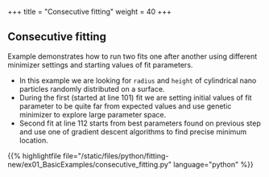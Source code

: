+++
title = "Consecutive fitting"
weight = 40
+++

## Consecutive fitting

Example demonstrates how to run two fits one after another using different minimizer settings and starting values of fit parameters.

* In this example we are looking for `radius` and `height` of cylindrical nano particles randomly distributed on a surface.
* During the first (started at line 101) fit we are setting initial values of fit parameter to be quite far from expected values and use genetic minimizer
to explore large parameter space.
* Second fit at line 112 starts from best parameters found on previous step and use one of gradient descent algorithms to find precise minimum location.

{{% highlightfile file="/static/files/python/fitting-new/ex01_BasicExamples/consecutive_fitting.py" language="python" %}}
